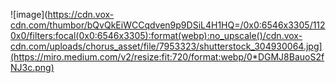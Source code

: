 ![image](https://cdn.vox-cdn.com/thumbor/bQvQkEiWCCqdven9p9DSiL4H1HQ=/0x0:6546x3305/1120x0/filters:focal(0x0:6546x3305):format(webp):no_upscale()/cdn.vox-cdn.com/uploads/chorus_asset/file/7953323/shutterstock_304930064.jpg](https://miro.medium.com/v2/resize:fit:720/format:webp/0*DGMJ8BauoS2fNJ3c.png)
